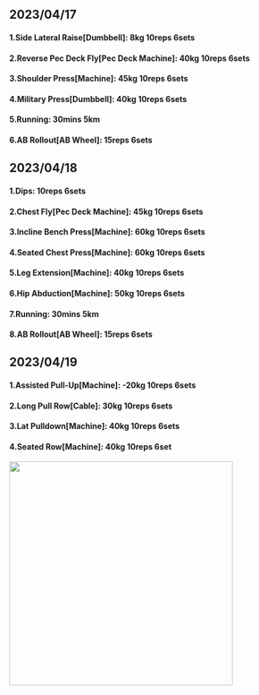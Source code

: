 ## 2023/04/17
#### 1.Side Lateral Raise\[Dumbbell\]: 8kg 10reps 6sets
#### 2.Reverse Pec Deck Fly\[Pec Deck Machine\]: 40kg 10reps 6sets
#### 3.Shoulder Press\[Machine\]: 45kg 10reps 6sets
#### 4.Military Press\[Dumbbell\]: 40kg 10reps 6sets
#### 5.Running: 30mins 5km
#### 6.AB Rollout\[AB Wheel\]: 15reps 6sets

## 2023/04/18
#### 1.Dips: 10reps 6sets
#### 2.Chest Fly\[Pec Deck Machine\]: 45kg 10reps 6sets
#### 3.Incline Bench Press\[Machine\]: 60kg 10reps 6sets
#### 4.Seated Chest Press\[Machine\]: 60kg 10reps 6sets
#### 5.Leg Extension\[Machine\]: 40kg 10reps 6sets
#### 6.Hip Abduction\[Machine\]: 50kg 10reps 6sets
#### 7.Running: 30mins 5km
#### 8.AB Rollout\[AB Wheel\]: 15reps 6sets

## 2023/04/19
#### 1.Assisted Pull-Up\[Machine\]: -20kg 10reps 6sets
#### 2.Long Pull Row\[Cable\]: 30kg 10reps 6sets
#### 3.Lat Pulldown\[Machine\]: 40kg 10reps 6sets
#### 4.Seated Row\[Machine\]: 40kg 10reps 6set

<img src='../_resources/__085.png' width='400px' />
